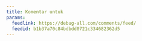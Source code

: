 ```yaml
---
title: Komentar untuk
params:
  feedlink: https://debug-all.com/comments/feed/
  feedid: b1b37a70c84bdbdd0721c334682362d5
---
```

